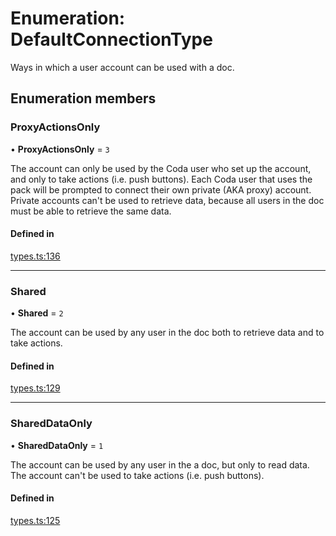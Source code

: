 # Enumeration: DefaultConnectionType

Ways in which a user account can be used with a doc.

## Enumeration members

### ProxyActionsOnly

• **ProxyActionsOnly** = `3`

The account can only be used by the Coda user who set up the account, and only to take
actions (i.e. push buttons). Each Coda user that uses the pack will be prompted to
connect their own private (AKA proxy) account. Private accounts can't be used to retrieve
data, because all users in the doc must be able to retrieve the same data.

#### Defined in

[types.ts:136](https://github.com/coda/packs-sdk/blob/main/types.ts#L136)

___

### Shared

• **Shared** = `2`

The account can be used by any user in the doc both to retrieve data and to take actions.

#### Defined in

[types.ts:129](https://github.com/coda/packs-sdk/blob/main/types.ts#L129)

___

### SharedDataOnly

• **SharedDataOnly** = `1`

The account can be used by any user in the a doc, but only to read data. The account can't be
used to take actions (i.e. push buttons).

#### Defined in

[types.ts:125](https://github.com/coda/packs-sdk/blob/main/types.ts#L125)
